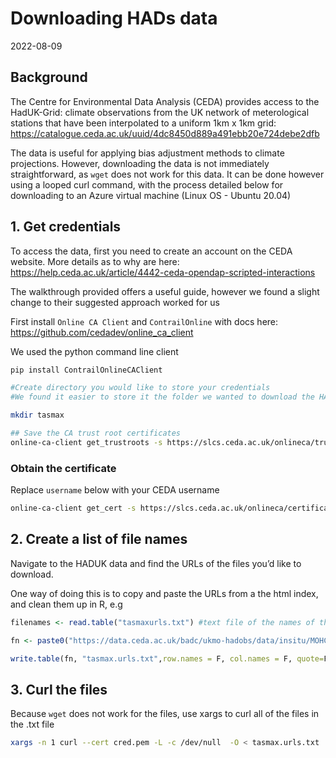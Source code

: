 Downloading HADs data
================
2022-08-09

## Background

The Centre for Environmental Data Analysis (CEDA) provides access to the
HadUK-Grid: climate observations from the UK network of meterological
stations that have been interpolated to a uniform 1km x 1km grid:
<https://catalogue.ceda.ac.uk/uuid/4dc8450d889a491ebb20e724debe2dfb>

The data is useful for applying bias adjustment methods to climate
projections. However, downloading the data is not immediately
straightforward, as `wget` does not work for this data. It can be done
however using a looped curl command, with the process detailed below for
downloading to an Azure virtual machine (Linux OS - Ubuntu 20.04)

## 1. Get credentials

To access the data, first you need to create an account on the CEDA
website. More details as to why are here:
<https://help.ceda.ac.uk/article/4442-ceda-opendap-scripted-interactions>

The walkthrough provided offers a useful guide, however we found a
slight change to their suggested approach worked for us

First install `Online CA Client` and `ContrailOnline` with docs here:
<https://github.com/cedadev/online_ca_client>

We used the python command line client

``` bash
pip install ContrailOnlineCAClient

#Create directory you would like to store your credentials
#We found it easier to store it the folder we wanted to download the HADsUK data to 

mkdir tasmax 

## Save the CA trust root certificates 
online-ca-client get_trustroots -s https://slcs.ceda.ac.uk/onlineca/trustroots -b -c ./ca-trustroots
```

### Obtain the certificate

Replace `username` below with your CEDA username

``` bash
online-ca-client get_cert -s https://slcs.ceda.ac.uk/onlineca/certificate/ -l username -c ./ca-trustroots/ -o ./cred.pem
```

## 2. Create a list of file names

Navigate to the HADUK data and find the URLs of the files you’d like to
download.

One way of doing this is to copy and paste the URLs from a the html
index, and clean them up in R, e.g

``` r
filenames <- read.table("tasmaxurls.txt") #text file of the names of the .nc files to be downloaded, in this case from here: https://dap.ceda.ac.uk/badc/ukmo-hadobs/data/insitu/MOHC/HadOBS/HadUK-Grid/v1.1.0.0/1km/tasmax/day/v20220310/

fn <- paste0("https://data.ceda.ac.uk/badc/ukmo-hadobs/data/insitu/MOHC/HadOBS/HadUK-Grid/v1.1.0.0/1km/tasmax/day/v20220310/",filenames$V1)

write.table(fn, "tasmax.urls.txt",row.names = F, col.names = F, quote=F)
```

## 3. Curl the files

Because `wget` does not work for the files, use xargs to curl all of the
files in the .txt file

``` bash
xargs -n 1 curl --cert cred.pem -L -c /dev/null  -O < tasmax.urls.txt
```
